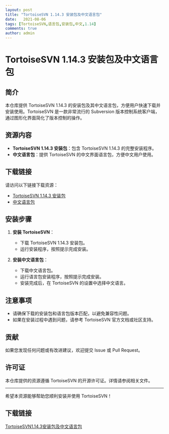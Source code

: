 ```yaml
---
layout: post
title: "TortoiseSVN 1.14.3 安装包及中文语言包"
date:   2021-08-06
tags: [TortoiseSVN,语言包,安装包,中文,1.14]
comments: true
author: admin
---
```

# TortoiseSVN 1.14.3 安装包及中文语言包

## 简介

本仓库提供 TortoiseSVN 1.14.3 的安装包及其中文语言包，方便用户快速下载并安装使用。TortoiseSVN 是一款非常流行的 Subversion 版本控制系统客户端，通过图形化界面简化了版本控制的操作。

## 资源内容

- **TortoiseSVN 1.14.3 安装包**：包含 TortoiseSVN 1.14.3 的完整安装程序。
- **中文语言包**：提供 TortoiseSVN 的中文界面语言包，方便中文用户使用。

## 下载链接

请访问以下链接下载资源：

- [TortoiseSVN 1.14.3 安装包](链接地址)
- [中文语言包](链接地址)

## 安装步骤

1. **安装 TortoiseSVN**：
   - 下载 TortoiseSVN 1.14.3 安装包。
   - 运行安装程序，按照提示完成安装。

2. **安装中文语言包**：
   - 下载中文语言包。
   - 运行语言包安装程序，按照提示完成安装。
   - 安装完成后，在 TortoiseSVN 的设置中选择中文语言。

## 注意事项

- 请确保下载的安装包和语言包版本匹配，以避免兼容性问题。
- 如果在安装过程中遇到问题，请参考 TortoiseSVN 官方文档或社区支持。

## 贡献

如果您发现任何问题或有改进建议，欢迎提交 Issue 或 Pull Request。

## 许可证

本仓库提供的资源遵循 TortoiseSVN 的开源许可证。详情请参阅相关文件。

---

希望本资源能够帮助您顺利安装并使用 TortoiseSVN！

## 下载链接

[TortoiseSVN1.14.3安装包及中文语言包](https://pan.quark.cn/s/91da2813d9e5)